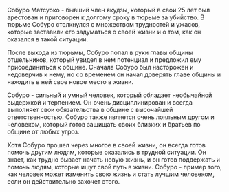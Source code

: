 Собуро Матсуоко - бывший член якудзы, который в свои 25 лет был арестован и приговорен к долгому сроку в тюрьме за убийство. В тюрьме Собуро столкнулся с множеством трудностей и ужасов, которые заставили его задуматься о своей жизни и о том, как он оказался в такой ситуации.

После выхода из тюрьмы, Собуро попал в руки главы общины отшельников, который увидел в нем потенциал и предложил ему присоединиться к общине. Сначала Собуро был насторожен и недоверчив к нему, но со временем он начал доверять главе общины и находить в ней свое новое место в жизни.

Собуро - сильный и умный человек, который обладает необычайной выдержкой и терпением. Он очень дисциплинирован и всегда выполняет свои обязательства в общине с высочайшей ответственностью. Собуро также является очень лояльным другом и человеком, который готов защищать своих близких и братьев по общине от любых угроз.

Хотя Собуро прошел через многое в своей жизни, он всегда готов помочь другим людям, которые оказались в трудной ситуации. Он знает, как трудно бывает начать новую жизнь, и он готов поддержать и помочь людям, которые ищут свой путь в жизни. Собуро - пример того, как человек может изменить свою жизнь и стать лучшим человеком, если он действительно захочет этого.